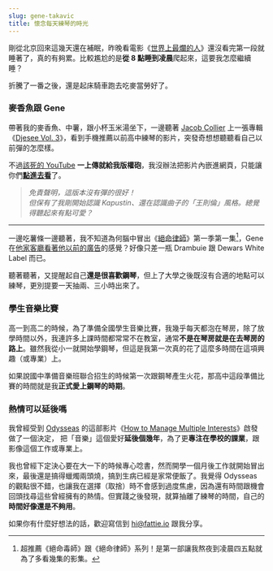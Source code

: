 ```yaml
---
slug: gene-takavic
title: 懷念每天練琴的時光
---
```

剛從北京回來這幾天還在補眠，昨晚看電影《[世界上最爛的人](https://www.imdb.com/title/tt10370710/)》還沒看完第一段就睡著了，真的有夠累。比較尷尬的是**從 8 點睡到凌晨**爬起來，這要我怎麼繼續睡？

折騰了一番之後，還是起床騎車跑去吃麥當勞好了。

<!-- truncate -->

### 麥香魚跟 Gene

帶著我的麥香魚、中薯，跟小杯玉米湯坐下，一邊聽著 [Jacob Collier](https://www.jacobcollier.com/#/) 上一張專輯《[Djesee Vol. 3](https://jacobcollier.lnk.to/DjesseVol3SR)》，看到手機推薦以前高中練琴的影片，突發奇想想聽聽看自己以前彈的怎麼樣。

不過[該死的 YouTube](./youtube-has-changed) **一上傳就給我版權砲**，我沒辦法把影片內嵌進網頁，只能讓你們[**點進去看**](https://youtu.be/hSvjTOySmg8)了。

> _免責聲明，這版本沒有彈的很好！_  
> _但保有了我剛開始認識 Kapustin、還在認識曲子的「王則倫」風格。總覺得聽起來有點可愛？_

---

一邊吃薯條一邊聽著，我不知道為何腦中冒出《[絕命律師](https://www.imdb.com/title/tt3032476/)》第一季第一集[^1]，Gene 在[他家客廳看著他以前的廣告](https://youtu.be/FKvTinFErwg)的感覺？好像只差一瓶 Drambuie 跟 Dewars White Label 而已。

聽著聽著，又提醒起自己**還是很喜歡鋼琴**，但上了大學之後既沒有合適的地點可以練琴，更別提要一天抽兩、三小時出來了。

### 學生音樂比賽

高一到高二的時候，為了準備全國學生音樂比賽，我幾乎每天都泡在琴房，除了放學時間以外，我連許多上課時間都常常不在教室，通常**不是在琴房就是在去琴房的路上**。雖然我從小一就開始學鋼琴，但這是我第一次真的花了這麼多時間在這項興趣（或專業）上。

如果說國中準備音樂班聯合招生的時候第一次跟鋼琴產生火花，那高中這段準備比賽的時間就是我**正式愛上鋼琴的時期**。

### 熱情可以延後嗎

我曾經受到 [Odysseas](https://www.youtube.com/@odysseas__) 的這部影片《[How to Manage Multiple Interests](https://youtu.be/-AdXIC44b7Q)》啟發做了一個決定，  把「音樂」這個愛好**延後個幾年**，為了更**專注在學校的課業**，跟影像這個工作或專業上。

我也曾經下定決心要在大一下的時候專心唸書，然而開學一個月後工作就開始冒出來，最後還是搞得蠟燭兩頭燒，搞到生病已經是家常便飯了。我覺得 Odysseas 的觀點很不錯，也讓我在選擇（取捨）時不會感到過度焦慮，因為還有時間跟機會回頭找尋這些曾經擁有的熱情。但實踐之後發現，就算抽離了練琴的時間，自己的**時間好像還是不夠用**。

如果你有什麼好想法的話，歡迎寫信到 hi@fattie.io 跟我分享。

[^1]: 超推薦《絕命毒師》跟《絕命律師》系列！是第一部讓我熬夜到凌晨四五點就為了多看幾集的影集。

